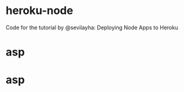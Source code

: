heroku-node
===========

Code for the tutorial by @sevilayha: Deploying Node Apps to Heroku
# asp
# asp
